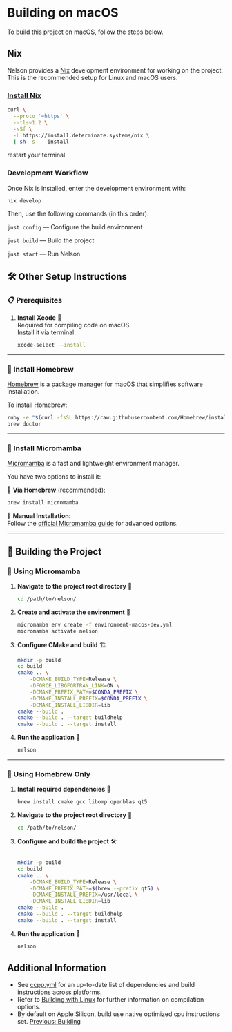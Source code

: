 # Building on macOS

To build this project on macOS, follow the steps below.

## Nix

Nelson provides a [Nix](https://nix.dev/manual/nix/2.17/command-ref/new-cli/nix3-develop) development environment for working on the project. This is the recommended setup for Linux and macOS users.

### [Install Nix](https://nixos.org/download/)

```bash
curl \
  --proto '=https' \
  --tlsv1.2 \
  -sSf \
  -L https://install.determinate.systems/nix \
  | sh -s -- install

```

restart your terminal

### Development Workflow
Once Nix is installed, enter the development environment with:

```bash
nix develop
```

Then, use the following commands (in this order):

`just config` — Configure the build environment

`just build` — Build the project

`just start` — Run Nelson


## 🛠️ Other Setup Instructions

### 📋 Prerequisites

1. **Install Xcode** 🧰  
   Required for compiling code on macOS.  
   Install it via terminal:

   ```bash
   xcode-select --install
   ```

---

### 🍺 Install Homebrew

[Homebrew](https://brew.sh) is a package manager for macOS that simplifies software installation.

To install Homebrew:

```bash
ruby -e "$(curl -fsSL https://raw.githubusercontent.com/Homebrew/install/master/install)"
brew doctor
```

---

### 🐍 Install Micromamba

[Micromamba](https://mamba.readthedocs.io/en/latest/installation/micromamba-installation.html) is a fast and lightweight environment manager.

You have two options to install it:

🔹 **Via Homebrew** (recommended):

```bash
brew install micromamba
```

🔹 **Manual Installation**:  
Follow the [official Micromamba guide](https://mamba.readthedocs.io/en/latest/installation/micromamba-installation.html) for advanced options.

---

## 🧱 Building the Project

### 🐍 Using Micromamba

1. **Navigate to the project root directory** 📁

   ```bash
   cd /path/to/nelson/
   ```

2. **Create and activate the environment** 🌱

   ```bash
   micromamba env create -f environment-macos-dev.yml
   micromamba activate nelson
   ```

3. **Configure CMake and build** 🏗️

   ```bash
   mkdir -p build
   cd build
   cmake .. \
       -DCMAKE_BUILD_TYPE=Release \
       -DFORCE_LIBGFORTRAN_LINK=ON \
       -DCMAKE_PREFIX_PATH=$CONDA_PREFIX \
       -DCMAKE_INSTALL_PREFIX=$CONDA_PREFIX \
       -DCMAKE_INSTALL_LIBDIR=lib
   cmake --build .
   cmake --build . --target buildhelp
   cmake --build . --target install
   ```

4. **Run the application** 🚀

   ```bash
   nelson
   ```

---

### 🍺 Using Homebrew Only

1. **Install required dependencies** 🧱

   ```bash
   brew install cmake gcc libomp openblas qt5
   ```

2. **Navigate to the project root directory** 📁

   ```bash
   cd /path/to/nelson/
   ```

3. **Configure and build the project** 🛠️

   ```bash

   mkdir -p build
   cd build
   cmake .. \
       -DCMAKE_BUILD_TYPE=Release \
       -DCMAKE_PREFIX_PATH=$(brew --prefix qt5) \
       -DCMAKE_INSTALL_PREFIX=/usr/local \
       -DCMAKE_INSTALL_LIBDIR=lib
   cmake --build .
   cmake --build . --target buildhelp
   cmake --build . --target install
   ```

4. **Run the application** 🚀

   ```bash
   nelson
   ```


## Additional Information

- See [ccpp.yml](https://github.com/nelson-lang/nelson/blob/master/.github/workflows/ccpp.yml) for an up-to-date list of dependencies and build instructions across platforms.
- Refer to [Building with Linux](BUILDING_Linux.md) for further information on compilation options.
- By default on Apple Silicon, build use native optimized cpu instructions set.
  [Previous: Building](BUILDING.md)
